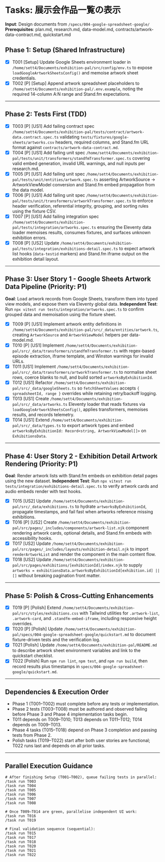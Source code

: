 # Tasks: 展示会作品一覧の表示

**Input**: Design documents from `/specs/004-google-spreadsheet-google/`
**Prerequisites**: plan.md, research.md, data-model.md, contracts/artwork-data-contract.md, quickstart.md

## Phase 1: Setup (Shared Infrastructure)

- [X] T001 [Setup] Update Google Sheets environment loader in `/home/sett4/Documents/exhibition-pal/src/config/env.ts` to expose `loadGoogleArtworkSheetsConfig()` and memoise artwork sheet credentials.
- [X] T002 [P] [Setup] Append artwork spreadsheet placeholders to `/home/sett4/Documents/exhibition-pal/.env.example`, noting the required 14-column A:N range and Stand.fm expectations.

---

## Phase 2: Tests First (TDD)

- [X] T003 [P] [US1] Add failing contract spec `/home/sett4/Documents/exhibition-pal/tests/contract/artwork-data.contract.spec.ts` validating `tests/fixtures/google-sheets/artworks.csv` headers, required columns, and Stand.fm URL format against `contracts/artwork-data-contract.md`.
- [X] T004 [P] [US1] Add failing unit spec `/home/sett4/Documents/exhibition-pal/tests/unit/transformers/standfmTransformer.spec.ts` covering valid embed generation, invalid URL warnings, and null inputs per research.md.
- [X] T005 [P] [US1] Add failing unit spec `/home/sett4/Documents/exhibition-pal/tests/unit/entities/artwork.spec.ts` asserting ArtworkSource → ArtworkViewModel conversion and Stand.fm embed propagation from the data model.
- [X] T006 [P] [US1] Add failing unit spec `/home/sett4/Documents/exhibition-pal/tests/unit/transformers/artworkTransformer.spec.ts` to enforce header verification, referential integrity, grouping, and sorting rules using the fixture CSV.
- [X] T007 [P] [US1] Add failing integration spec `/home/sett4/Documents/exhibition-pal/tests/integration/artworks.spec.ts` ensuring the Eleventy data loader memoises results, consumes fixtures, and surfaces unknown exhibition errors.
- [X] T008 [P] [US2] Update `/home/sett4/Documents/exhibition-pal/tests/integration/exhibitions-detail.spec.ts` to expect artwork list hooks (`data-testid` markers) and Stand.fm iframe output on the exhibition detail layout.

---

## Phase 3: User Story 1 - Google Sheets Artwork Data Pipeline (Priority: P1)

**Goal**: Load artwork records from Google Sheets, transform them into typed view models, and expose them via Eleventy global data.
**Independent Test**: Run `npx vitest run tests/integration/artworks.spec.ts` to confirm grouped data and memoisation using the fixture sheet.

- [X] T009 [P] [US1] Implement artwork entity definitions in `/home/sett4/Documents/exhibition-pal/src/_data/entities/artwork.ts`, creating `ArtworkSource` and `ArtworkViewModel` helpers per data-model.md.
- [X] T010 [P] [US1] Implement `/home/sett4/Documents/exhibition-pal/src/_data/transformers/standfmTransformer.ts` with regex-based episode extraction, iframe template, and Winston warnings for invalid URLs.
- [X] T011 [US1] Implement `/home/sett4/Documents/exhibition-pal/src/_data/transformers/artworkTransformer.ts` to normalise sheet rows, coerce blanks to null, and build sorted `artworksByExhibitionId`.
- [X] T012 [US1] Refactor `/home/sett4/Documents/exhibition-pal/src/_data/googleSheets.ts` so `fetchSheetValues` accepts `{ spreadsheetId, range }` overrides while retaining retry/backoff logging.
- [X] T013 [US1] Create `/home/sett4/Documents/exhibition-pal/src/_data/artworks.ts` Eleventy loader that reads fixtures via `loadGoogleArtworkSheetsConfig()`, applies transformers, memoises results, and records telemetry.
- [X] T014 [US1] Extend `/home/sett4/Documents/exhibition-pal/src/_data/types.ts` to export artwork types and embed `artworksByExhibitionId: Record<string, ArtworkViewModel[]>` on `ExhibitionsData`.

---

## Phase 4: User Story 2 - Exhibition Detail Artwork Rendering (Priority: P1)

**Goal**: Render artwork lists with Stand.fm embeds on exhibition detail pages using the new dataset.
**Independent Test**: Run `npx vitest run tests/integration/exhibitions-detail.spec.ts` to verify artwork cards and audio embeds render with test hooks.

- [X] T015 [US2] Update `/home/sett4/Documents/exhibition-pal/src/_data/exhibitions.ts` to hydrate `artworksByExhibitionId`, propagate timestamps, and fail fast when artworks reference missing exhibitions.
- [X] T016 [P] [US2] Create `/home/sett4/Documents/exhibition-pal/src/pages/_includes/components/artwork-list.njk` component rendering artwork cards, optional details, and Stand.fm embeds with accessibility hooks.
- [X] T017 [US2] Update `/home/sett4/Documents/exhibition-pal/src/pages/_includes/layouts/exhibition-detail.njk` to import `renderArtworkList` and render the component in the main content flow.
- [X] T018 [US2] Update `/home/sett4/Documents/exhibition-pal/src/pages/exhibitions/[exhibitionId]/index.njk` to supply `artworks = exhibitionsData.artworksByExhibitionId[exhibition.id] || []` without breaking pagination front matter.

---

## Phase 5: Polish & Cross-Cutting Enhancements

- [X] T019 [P] [Polish] Extend `/home/sett4/Documents/exhibition-pal/src/styles/exhibitions.css` with Tailwind utilities for `.artwork-list`, `.artwork-card`, and `.standfm-embed-iframe`, including responsive height overrides.
- [X] T020 [P] [Polish] Update `/home/sett4/Documents/exhibition-pal/specs/004-google-spreadsheet-google/quickstart.md` to document fixture-driven tests and the verification log.
- [X] T021 [Polish] Update `/home/sett4/Documents/exhibition-pal/README.md` to describe artwork sheet environment variables and link to the quickstart checklist.
- [X] T022 [Polish] Run `npm run lint`, `npm test`, and `npm run build`, then record results plus timestamps in `specs/004-google-spreadsheet-google/quickstart.md`.

---

## Dependencies & Execution Order

- Phase 1 (T001–T002) must complete before any tests or implementation.
- Phase 2 tests (T003–T008) must be authored and observed failing before Phase 3 and Phase 4 implementation tasks begin.
- T011 depends on T009–T010; T013 depends on T011–T012; T014 depends on T009–T013.
- Phase 4 tasks (T015–T018) depend on Phase 3 completion and passing tests from Phase 2.
- Polish tasks (T019–T022) start after both user stories are functional; T022 runs last and depends on all prior tasks.

---

## Parallel Execution Guidance

```
# After finishing Setup (T001–T002), queue failing tests in parallel:
/task run T003
/task run T004
/task run T005
/task run T006
/task run T007
/task run T008

# Once T009–T014 are green, parallelise independent UI work:
/task run T016
/task run T019

# Final validation sequence (sequential):
/task run T015
/task run T017
/task run T018
/task run T020
/task run T021
/task run T022
```
